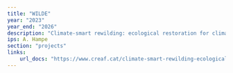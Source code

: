 ```yaml
---
title: "WILDE"
year: "2023"
year_end: "2026"
description: "Climate-smart rewilding: ecological restoration for climate change mitigation, adaptation and biodiversity support in Europe."
ips: A. Hampe
section: "projects"
links:
    url_docs: "https://www.creaf.cat/climate-smart-rewilding-ecological-restoration-climate-change-mitigation-adaptation-and-biodiversity-support-europe"
---
```

